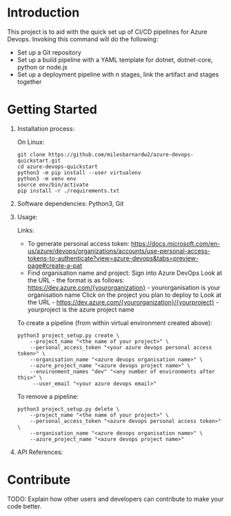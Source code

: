 # Introduction 
This project is to aid with the quick set up of CI/CD pipelines for Azure Devops. Invoking this command will do the following:
 - Set up a Git repository
 - Set up a build pipeline with a YAML template for dotnet, dotnet-core, python or node.js
 - Set up a deployment pipeline with n stages, link the artifact and stages together

# Getting Started
1.	Installation process: 

    On Linux:
    ```
    git clone https://github.com/milesbarnardw2/azure-devops-quickstart.git
    cd azure-devops-quickstart
    python3 -m pip install --user virtualenv
    python3 -m venv env
    source env/bin/activate
    pip install -r ./requirements.txt
    ```
2.	Software dependencies: Python3, Git
3.	Usage:

    Links:
    - To generate personal access token: https://docs.microsoft.com/en-us/azure/devops/organizations/accounts/use-personal-access-tokens-to-authenticate?view=azure-devops&tabs=preview-page#create-a-pat
    - Find organisation name and project:
        Sign into Azure DevOps
        Look at the URL - the format is as follows: https://dev.azure.com/{yourorganization} - yourorganisation is your organisation name
        Click on the project you plan to deploy to
        Look at the URL - https://dev.azure.com/{yourorganization}/{yourproject} - yourproject is the azure project name


    To create a pipeline (from within virtual environment created above):
    
    ```
    python3 project_setup.py create \
        --project_name "<the name of your project>" \
        --personal_access_token "<your azure devops personal access token>" \
        --organisation_name "<azure devops organisation name>" \
        --azure_project_name "<azure devops project name>" \
        --environment_names "dev" "<any number of environments after this>" \
         --user_email "<your azure devops email>"
    ```

    To remove a pipeline:
    ```
    python3 project_setup.py delete \
        --project_name "<the name of your project>" \
        --personal_access_token "<azure devops personal access token>" \
        --organisation_name "<azure devops organisation name>" \
        --azure_project_name "<azure devops project name>"
    ```
4.  API References:


# Contribute
TODO: Explain how other users and developers can contribute to make your code better. 
